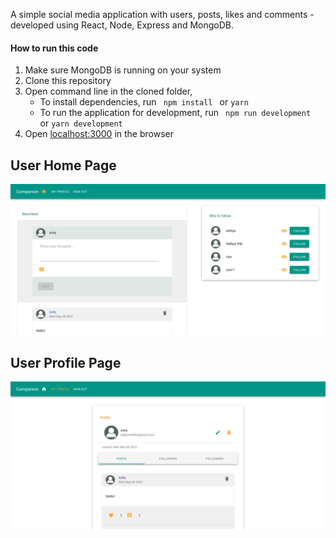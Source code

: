 A simple social media application with users, posts, likes and comments - developed using React, Node, Express and MongoDB. 

####  How to run this code
1. Make sure MongoDB is running on your system 
2. Clone this repository
3. Open command line in the cloned folder,
   - To install dependencies, run ```  npm install  ``` or ``` yarn ```
   - To run the application for development, run ```  npm run development  ``` or ``` yarn development ```
4. Open [localhost:3000](http://localhost:3000/) in the browser

## User Home Page
![](https://github.com/adityaviki/companion/blob/main/screenshots/userhomepage.png)

## User Profile Page
![](https://github.com/adityaviki/companion/blob/main/screenshots/profilepage.png)
